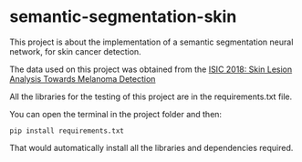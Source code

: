 # semantic-segmentation-skin

This project is about the implementation of a semantic segmentation neural network, for skin cancer detection.


The data used on this project was obtained from the [ISIC 2018: Skin Lesion Analysis Towards Melanoma Detection](https://challenge2018.isic-archive.com/)


All the libraries for the testing of this project are in the requirements.txt file.

You can open the terminal in the project folder and then:
     
```
pip install requirements.txt
```
That would automatically install all the libraries and dependencies required.